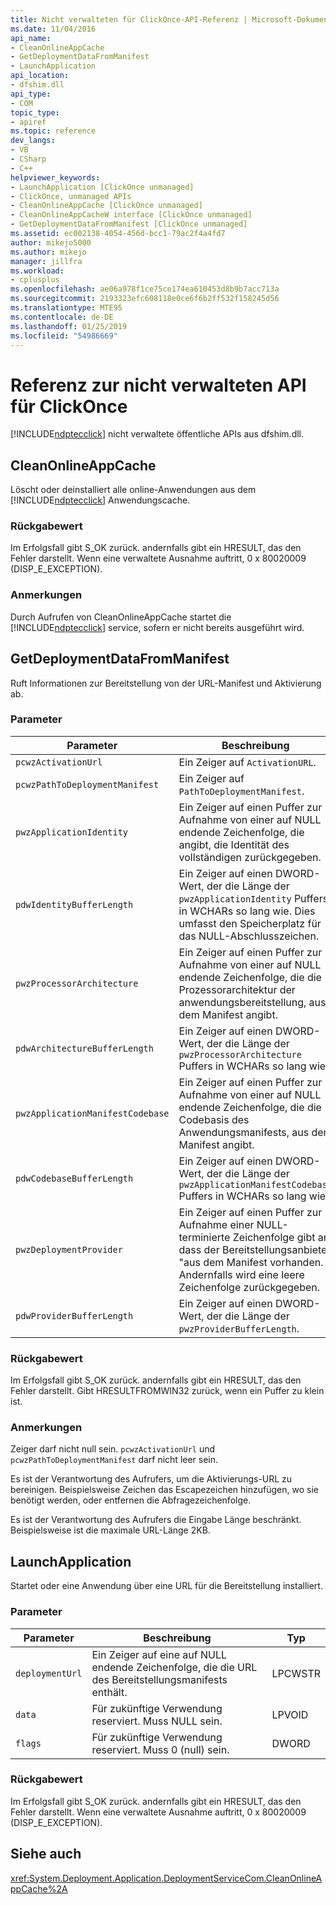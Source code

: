 ```yaml
---
title: Nicht verwalteten für ClickOnce-API-Referenz | Microsoft-Dokumentation
ms.date: 11/04/2016
api_name:
- CleanOnlineAppCache
- GetDeploymentDataFromManifest
- LaunchApplication
api_location:
- dfshim.dll
api_type:
- COM
topic_type:
- apiref
ms.topic: reference
dev_langs:
- VB
- CSharp
- C++
helpviewer_keywords:
- LaunchApplication [ClickOnce unmanaged]
- ClickOnce, unmanaged APIs
- CleanOnlineAppCache [ClickOnce unmanaged]
- CleanOnlineAppCacheW interface [ClickOnce unmanaged]
- GetDeploymentDataFromManifest [ClickOnce unmanaged]
ms.assetid: ec002138-4054-456d-bcc1-79ac2f4a4fd7
author: mikejo5000
ms.author: mikejo
manager: jillfra
ms.workload:
- cplusplus
ms.openlocfilehash: ae06a978f1ce75ce174ea610453d8b9b7acc713a
ms.sourcegitcommit: 2193323efc608118e0ce6f6b2ff532f158245d56
ms.translationtype: MTE95
ms.contentlocale: de-DE
ms.lasthandoff: 01/25/2019
ms.locfileid: "54986669"
---
```

# <a name="clickonce-unmanaged-api-reference"></a>Referenz zur nicht verwalteten API für ClickOnce
[!INCLUDE[ndptecclick](../deployment/includes/ndptecclick_md.md)] nicht verwaltete öffentliche APIs aus dfshim.dll.  
  
## <a name="cleanonlineappcache"></a>CleanOnlineAppCache  
 Löscht oder deinstalliert alle online-Anwendungen aus dem [!INCLUDE[ndptecclick](../deployment/includes/ndptecclick_md.md)] Anwendungscache.  
  
### <a name="return-value"></a>Rückgabewert  
 Im Erfolgsfall gibt S_OK zurück. andernfalls gibt ein HRESULT, das den Fehler darstellt. Wenn eine verwaltete Ausnahme auftritt, 0 x 80020009 (DISP_E_EXCEPTION).  
  
### <a name="remarks"></a>Anmerkungen  
 Durch Aufrufen von CleanOnlineAppCache startet die [!INCLUDE[ndptecclick](../deployment/includes/ndptecclick_md.md)] service, sofern er nicht bereits ausgeführt wird.  
  
## <a name="getdeploymentdatafrommanifest"></a>GetDeploymentDataFromManifest  
 Ruft Informationen zur Bereitstellung von der URL-Manifest und Aktivierung ab.  
  
### <a name="parameters"></a>Parameter  
  
|Parameter|Beschreibung|Typ|  
|---------------|-----------------|----------|  
|`pcwzActivationUrl`|Ein Zeiger auf `ActivationURL`.|LPCWSTR|  
|`pcwzPathToDeploymentManifest`|Ein Zeiger auf `PathToDeploymentManifest`.|LPCWSTR|  
|`pwzApplicationIdentity`|Ein Zeiger auf einen Puffer zur Aufnahme von einer auf NULL endende Zeichenfolge, die angibt, die Identität des vollständigen zurückgegeben.|LPWSTR|  
|`pdwIdentityBufferLength`|Ein Zeiger auf einen DWORD-Wert, der die Länge der `pwzApplicationIdentity` Puffers in WCHARs so lang wie. Dies umfasst den Speicherplatz für das NULL-Abschlusszeichen.|LPDWORD|  
|`pwzProcessorArchitecture`|Ein Zeiger auf einen Puffer zur Aufnahme von einer auf NULL endende Zeichenfolge, die die Prozessorarchitektur der anwendungsbereitstellung, aus dem Manifest angibt.|LPWSTR|  
|`pdwArchitectureBufferLength`|Ein Zeiger auf einen DWORD-Wert, der die Länge der `pwzProcessorArchitecture` Puffers in WCHARs so lang wie.|LPDWORD|  
|`pwzApplicationManifestCodebase`|Ein Zeiger auf einen Puffer zur Aufnahme von einer auf NULL endende Zeichenfolge, die die Codebasis des Anwendungsmanifests, aus dem Manifest angibt.|LPWSTR|  
|`pdwCodebaseBufferLength`|Ein Zeiger auf einen DWORD-Wert, der die Länge der `pwzApplicationManifestCodebase` Puffers in WCHARs so lang wie.|LPDWORD|  
|`pwzDeploymentProvider`|Ein Zeiger auf einen Puffer zur Aufnahme einer NULL-terminierte Zeichenfolge gibt an, dass der Bereitstellungsanbieter "aus dem Manifest vorhanden. Andernfalls wird eine leere Zeichenfolge zurückgegeben.|LPWSTR|  
|`pdwProviderBufferLength`|Ein Zeiger auf einen DWORD-Wert, der die Länge der `pwzProviderBufferLength`.|LPDWORD|  
  
### <a name="return-value"></a>Rückgabewert  
 Im Erfolgsfall gibt S_OK zurück. andernfalls gibt ein HRESULT, das den Fehler darstellt. Gibt HRESULTFROMWIN32 zurück, wenn ein Puffer zu klein ist.  
  
### <a name="remarks"></a>Anmerkungen  
 Zeiger darf nicht null sein. `pcwzActivationUrl` und `pcwzPathToDeploymentManifest` darf nicht leer sein.  
  
 Es ist der Verantwortung des Aufrufers, um die Aktivierungs-URL zu bereinigen. Beispielsweise Zeichen das Escapezeichen hinzufügen, wo sie benötigt werden, oder entfernen die Abfragezeichenfolge.  
  
 Es ist der Verantwortung des Aufrufers die Eingabe Länge beschränkt. Beispielsweise ist die maximale URL-Länge 2KB.  
  
## <a name="launchapplication"></a>LaunchApplication  
 Startet oder eine Anwendung über eine URL für die Bereitstellung installiert.  
  
### <a name="parameters"></a>Parameter  
  
|Parameter|Beschreibung|Typ|  
|---------------|-----------------|----------|  
|`deploymentUrl`|Ein Zeiger auf eine auf NULL endende Zeichenfolge, die die URL des Bereitstellungsmanifests enthält.|LPCWSTR|  
|`data`|Für zukünftige Verwendung reserviert. Muss NULL sein.|LPVOID|  
|`flags`|Für zukünftige Verwendung reserviert. Muss 0 (null) sein.|DWORD|  
  
### <a name="return-value"></a>Rückgabewert  
 Im Erfolgsfall gibt S_OK zurück. andernfalls gibt ein HRESULT, das den Fehler darstellt. Wenn eine verwaltete Ausnahme auftritt, 0 x 80020009 (DISP_E_EXCEPTION).  
  
## <a name="see-also"></a>Siehe auch  
 <xref:System.Deployment.Application.DeploymentServiceCom.CleanOnlineAppCache%2A>